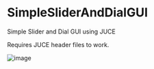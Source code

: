 # SimpleSliderAndDialGUI
Simple Slider and Dial GUI using JUCE 

Requires JUCE header files to work.

![image](https://github.com/beaverlord/SimpleSliderAndDialGUI/assets/123870845/09106fd8-a20e-43d6-a31a-a11f88d386de)
